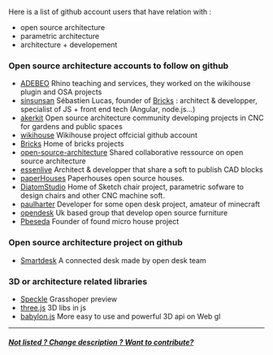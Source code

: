 Here is a list of github account users that have relation with : 
* open source architecture 
* parametric architecture 
* architecture + developement 

### Open source architecture accounts to follow on github 

* [ADEBEO](https://github.com/adebeo) Rhino teaching and services, they worked on the wikihouse plugin and OSA projects
* [sinsunsan](https://github.com/sinsunsan) Sébastien Lucas, founder of [Bricks](http://www.openbricks/io) : architect & developper, specialist of JS + front end tech (Angular, node.js...)
* [akerkit](https://github.com/AKERKits) Open source architecture community developing projects in CNC for gardens and public spaces
* [wikihouse](https://github.com/wikihouse) Wikihouse project offcicial github account 
* [Bricks](https://github.com/bricksapp) Home of bricks projects
* [open-source-architecture](https://github.com/open-source-architecture) Shared collaborative ressource on open source architecture
* [essenlive](https://github.com/essenlive) Architect & developper that share a soft to publish CAD blocks
* [paperHouses](https://github.com/PaperHouses) Paperhouses open source houses.
* [DiatomStudio](https://github.com/DiatomStudio) Home of Sketch chair project, parametric sofware to design chairs and other CNC machine soft.
* [paulharter](https://github.com/paulharter) Developer for some open desk project, amateur of minecraft
* [opendesk](https://github.com/opendesk) Uk based group that develop open source furniture
* [Pbeseda](https://github.com/pbeseda) Founder of found micro house project

### Open source architecture project on github 
* [Smartdesk](https://github.com/opendesk/smartdesk) A connected desk made by open desk team

### 3D or architecture related libraries
* [Speckle](https://github.com/didimitrie/future.speckle) Grasshoper preview
* [three.js](https://github.com/mrdoob/three.js/) 3D libs in js
* [babylon.js](http://www.babylonjs.com/) More easy to use and powerful 3D api on Web gl

*** 
##### [Not listed ? Change description ? Want to contribute?](/not-listed.md) 

